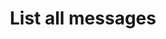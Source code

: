 ---
title: List all messages
excerpt: ''
api:
  file: webhooks.json
  operationId: listMessages
deprecated: false
hidden: false
metadata:
  title: ''
  description: ''
  robots: index
next:
  description: ''
---